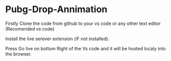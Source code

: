 # Pubg-Drop-Annimation

Firstly Clone the code from github to your vs code or any other text editor (Recomended vs code)

Install the live serever extension (iF not installed).

Press Go live on bottom Right of the Vs code and it will be hosted localy into the browser.
